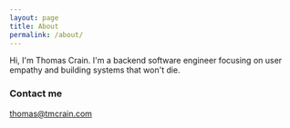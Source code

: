 ```yaml
---
layout: page
title: About
permalink: /about/
---
```


Hi, I'm Thomas Crain. I'm a backend software engineer focusing on user empathy and building systems that won't die.

### Contact me

[thomas@tmcrain.com](mailto:thomas@tmcrain.com)
